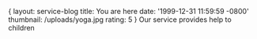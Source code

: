 {
layout: service-blog
title: You are here
date: '1999-12-31 11:59:59 -0800'
thumbnail: /uploads/yoga.jpg
rating: 5
}
Our service provides help to children
